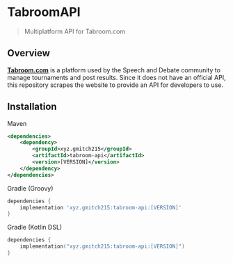 # TabroomAPI

> Multiplatform API for Tabroom.com

## Overview

[**Tabroom.com**](https://tabroom.com) is a platform used by the Speech and Debate community to manage tournaments and post results.
Since it does not have an official API, this repository scrapes the website to provide an API for developers to use.

## Installation

Maven
```xml
<dependencies>
    <dependency>
        <groupId>xyz.gmitch215</groupId>
        <artifactId>tabroom-api</artifactId>
        <version>[VERSION]</version>
    </dependency>
</dependencies>
```

Gradle (Groovy)
```groovy
dependencies {
    implementation 'xyz.gmitch215:tabroom-api:[VERSION]'
}
```

Gradle (Kotlin DSL)
```kts
dependencies {
    implementation("xyz.gmitch215:tabroom-api:[VERSION]")
}
```
